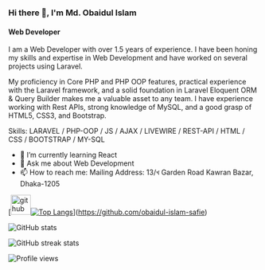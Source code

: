 ### Hi there 👋, I'm Md. Obaidul Islam
#### Web Developer
I am a Web Developer with over 1.5 years of experience. I have been honing my skills and expertise in Web Development and have worked on several projects using Laravel.

My proficiency in Core PHP and PHP OOP features, practical experience with the Laravel framework, and a solid foundation in Laravel Eloquent ORM & Query Builder makes me a valuable asset to any team. I have experience working with Rest APIs, strong knowledge of MySQL, and a good grasp of HTML5, CSS3, and Bootstrap.

Skills: LARAVEL / PHP-OOP / JS / AJAX / LIVEWIRE / REST-API / HTML / CSS / BOOTSTRAP / MY-SQL

- 🌱 I’m currently learning  React 
- 💬 Ask me about Web Development 
- 📫 How to reach me: Mailing Address: 13/খ Garden Road Kawran Bazar, Dhaka-1205 

[<img src='https://cdn.jsdelivr.net/npm/simple-icons@3.0.1/icons/github.svg' alt='github' height='40'>[![Top Langs](https://github-readme-stats.vercel.app/api/top-langs/?username=obaidul-islam-safie)](https://github.com/anuraghazra/github-readme-stats)](https://github.com/obaidul-islam-safie)

![GitHub stats](https://github-readme-stats.vercel.app/api?username=obaidul-islam-safie&show_icons=true&count_private=true)  

![GitHub streak stats](https://streak-stats.demolab.com/?user=obaidul-islam-safie)  

![Profile views](https://gpvc.arturio.dev/obaidul-islam-safie)  
